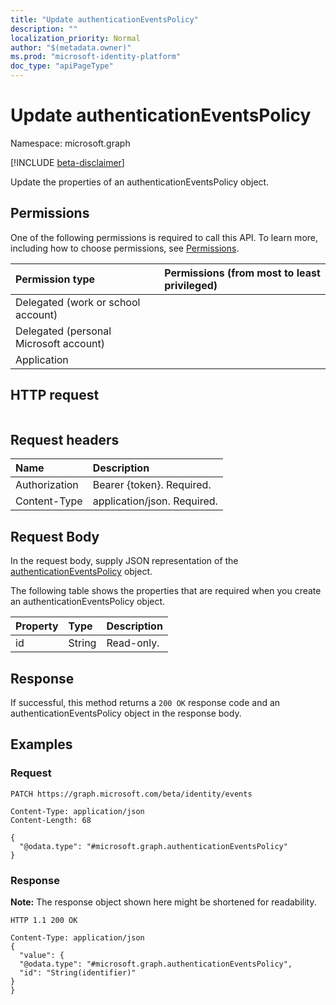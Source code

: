 ```yaml
---
title: "Update authenticationEventsPolicy"
description: ""
localization_priority: Normal
author: "$(metadata.owner)"
ms.prod: "microsoft-identity-platform"
doc_type: "apiPageType"
---
```


# Update authenticationEventsPolicy

Namespace: microsoft.graph

[!INCLUDE [beta-disclaimer](../../includes/beta-disclaimer.md)]

Update the properties of an authenticationEventsPolicy object.

## Permissions

One of the following permissions is required to call this API. To learn more, including how to choose permissions, see [Permissions](/graph/permissions-reference).

| Permission type                        | Permissions (from most to least privileged) |
| :------------------------------------- | :------------------------------------------ |
| Delegated (work or school account)     |                                             |
| Delegated (personal Microsoft account) |                                             |
| Application                            |                                             |

## HTTP request

<!-- {
  "blockType": "ignored"
}
-->

```http

```

## Request headers

| Name          | Description                 |
| :------------ | :-------------------------- |
| Authorization | Bearer {token}. Required.   |
| Content-Type  | application/json. Required. |

## Request Body

In the request body, supply JSON representation of the [authenticationEventsPolicy](../resources/-authenticationeventspolicy.md) object.

<!-- Actions and Functions -->

<!-- CRUD Methods -->

The following table shows the properties that are required when you create an authenticationEventsPolicy object.

| Property | Type   | Description |
| :------- | :----- | :---------- |
| id       | String | Read-only.  |

## Response

If successful, this method returns a `200 OK` response code and an authenticationEventsPolicy object in the response body.

## Examples

### Request

<!-- {
  "blockType": "request",
  "name": "update_authenticationeventspolicy"
}
-->

```http
PATCH https://graph.microsoft.com/beta/identity/events

Content-Type: application/json
Content-Length: 68

{
  "@odata.type": "#microsoft.graph.authenticationEventsPolicy"
}

```

### Response

**Note:** The response object shown here might be shortened for readability.

<!-- {
  "blockType": "response",
  "truncated": true,
  "@odata.type": "Microsoft.Cpim.Api.DataModels.authenticationEventsPolicy"
}
-->

```http
HTTP 1.1 200 OK

Content-Type: application/json
{
  "value": {
  "@odata.type": "#microsoft.graph.authenticationEventsPolicy",
  "id": "String(identifier)"
}
}

```
